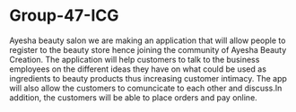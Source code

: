 # Group-47-ICG
Ayesha beauty salon we  are making an application that will allow people to register to the beauty store hence joining the community of Ayesha Beauty Creation. The application will help customers to talk to the business employees on the different ideas they have on what could be used as ingredients to beauty products thus increasing customer intimacy. The app will also allow the customers to comuncicate to each other  and discuss.In addition, the customers will be able to place orders and pay online.
